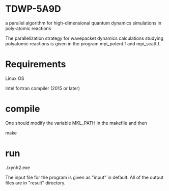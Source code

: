 # TDWP-5A9D
a parallel algorithm for high-dimensional quantum dynamics  simulations in poly-atomic reactions

The parallelization strategy for wavepacket dynamics calculations studying polyatomic reactions is given in the program mpi_potent.f and mpi_scatt.f.

# Requirements
Linux OS

Intel fortran compiler (2015 or later)


# compile
One should modify the variable MKL_PATH in the makefile and then

make

# run

./xynh2.exe

The input file for the program is given as "input" in default.
All of the output files are in "result" directory.
